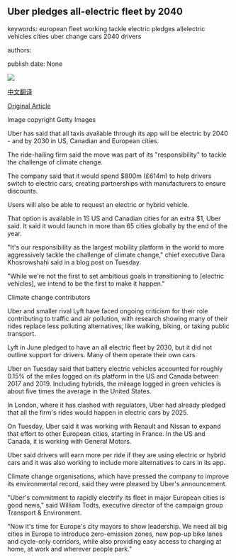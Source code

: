 ## Uber pledges all-electric fleet by 2040

keywords: european fleet working tackle electric pledges allelectric vehicles cities uber change cars 2040 drivers

authors: 

publish date: None

![](https://ichef.bbci.co.uk/news/1024/branded_news/C485/production/_114290305_gettyimages-1149449353.jpg)

[中文翻译](Uber%20pledges%20all-electric%20fleet%20by%202040_zh.md)

[Original Article](https://www.bbc.com/news/business-54079727)

Image copyright Getty Images

Uber has said that all taxis available through its app will be electric by 2040 - and by 2030 in US, Canadian and European cities.

The ride-hailing firm said the move was part of its "responsibility" to tackle the challenge of climate change.

The company said that it would spend $800m (£614m) to help drivers switch to electric cars, creating partnerships with manufacturers to ensure discounts.

Users will also be able to request an electric or hybrid vehicle.

That option is available in 15 US and Canadian cities for an extra $1, Uber said. It said it would launch in more than 65 cities globally by the end of the year.

"It's our responsibility as the largest mobility platform in the world to more aggressively tackle the challenge of climate change," chief executive Dara Khosrowshahi said in a blog post on Tuesday.

"While we're not the first to set ambitious goals in transitioning to [electric vehicles], we intend to be the first to make it happen."

Climate change contributors

Uber and smaller rival Lyft have faced ongoing criticism for their role contributing to traffic and air pollution, with research showing many of their rides replace less polluting alternatives, like walking, biking, or taking public transport.

Lyft in June pledged to have an all electric fleet by 2030, but it did not outline support for drivers. Many of them operate their own cars.

Uber on Tuesday said that battery electric vehicles accounted for roughly 0.15% of the miles logged on its platform in the US and Canada between 2017 and 2019. Including hybrids, the mileage logged in green vehicles is about five times the average in the United States.

In London, where it has clashed with regulators, Uber had already pledged that all the firm's rides would happen in electric cars by 2025.

On Tuesday, Uber said it was working with Renault and Nissan to expand that effort to other European cities, starting in France. In the US and Canada, it is working with General Motors.

Uber said drivers will earn more per ride if they are using electric or hybrid cars and it was also working to include more alternatives to cars in its app.

Climate change organisations, which have pressed the company to improve its environmental record, said they were pleased by Uber's announcement.

"Uber's commitment to rapidly electrify its fleet in major European cities is good news," said William Todts, executive director of the campaign group Transport & Environment.

"Now it's time for Europe's city mayors to show leadership. We need all big cities in Europe to introduce zero-emission zones, new pop-up bike lanes and cycle-only corridors, while also providing easy access to charging at home, at work and wherever people park."